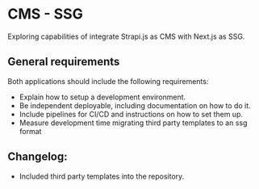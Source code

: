 # CMS - SSG
Exploring capabilities of integrate Strapi.js as CMS with Next.js as SSG.

## General requirements
Both applications should include the following requirements:
- Explain how to setup a development environment.
- Be independent deployable, including documentation on how to do it.
- Include pipelines for CI/CD and instructions on how to set them up.
- Measure development time migrating third party templates to an ssg format

## Changelog:

- Included third party templates into the repository.

